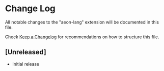 # Change Log

All notable changes to the "aeon-lang" extension will be documented in this file.

Check [Keep a Changelog](http://keepachangelog.com/) for recommendations on how to structure this file.

## [Unreleased]

- Initial release